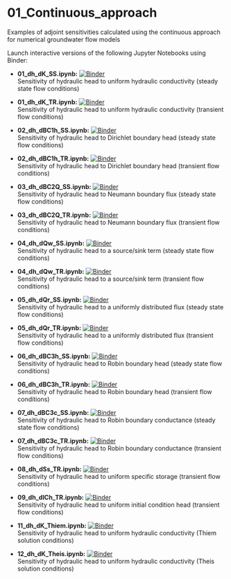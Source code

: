 # 01_Continuous_approach
Examples of adjoint sensitivities calculated using the continuous approach for numerical groundwater flow models

Launch interactive versions of the following Jupyter Notebooks using Binder:

- **01_dh_dK_SS.ipynb:**
[![Binder](https://mybinder.org/badge_logo.svg)](https://mybinder.org/v2/gh/christurnadge/03_First_order_adjoint_sensitivity/master/?filepath=01_Numerical_examples%2F01_Continuous_approach%2F01_dh_dK_SS.ipynb)\
Sensitivity of hydraulic head to uniform hydraulic conductivity (steady state flow conditions)

- **01_dh_dK_TR.ipynb:**
[![Binder](https://mybinder.org/badge_logo.svg)](https://mybinder.org/v2/gh/christurnadge/03_First_order_adjoint_sensitivity/master/?filepath=01_Numerical_examples%2F01_Continuous_approach%2F01_dh_dK_TR.ipynb)\
Sensitivity of hydraulic head to uniform hydraulic conductivity (transient flow conditions)

- **02_dh_dBC1h_SS.ipynb:**
[![Binder](https://mybinder.org/badge_logo.svg)](https://mybinder.org/v2/gh/christurnadge/03_First_order_adjoint_sensitivity/master/?filepath=01_Numerical_examples%2F01_Continuous_approach%2F02_dh_dBC1h_SS.ipynb)\
Sensitivity of hydraulic head to Dirichlet boundary head (steady state flow conditions)

- **02_dh_dBC1h_TR.ipynb:**
[![Binder](https://mybinder.org/badge_logo.svg)](https://mybinder.org/v2/gh/christurnadge/03_First_order_adjoint_sensitivity/master/?filepath=01_Numerical_examples%2F01_Continuous_approach%2F02_dh_dBC1h_TR.ipynb)\
Sensitivity of hydraulic head to Dirichlet boundary head (transient flow conditions)

- **03_dh_dBC2Q_SS.ipynb:**
[![Binder](https://mybinder.org/badge_logo.svg)](https://mybinder.org/v2/gh/christurnadge/03_First_order_adjoint_sensitivity/master/?filepath=01_Numerical_examples%2F01_Continuous_approach%2F03_dh_dBC2Q_SS.ipynb)\
Sensitivity of hydraulic head to Neumann boundary flux (steady state flow conditions)

- **03_dh_dBC2Q_TR.ipynb:**
[![Binder](https://mybinder.org/badge_logo.svg)](https://mybinder.org/v2/gh/christurnadge/03_First_order_adjoint_sensitivity/master/?filepath=01_Numerical_examples%2F01_Continuous_approach%2F03_dh_dBC2Q_TR.ipynb)\
Sensitivity of hydraulic head to Neumann boundary flux (transient flow conditions)

- **04_dh_dQw_SS.ipynb:**
[![Binder](https://mybinder.org/badge_logo.svg)](https://mybinder.org/v2/gh/christurnadge/03_First_order_adjoint_sensitivity/master/?filepath=01_Numerical_examples%2F01_Continuous_approach%2F04_dh_dQw_SS.ipynb)\
Sensitivity of hydraulic head to a source/sink term (steady state flow conditions)

- **04_dh_dQw_TR.ipynb:**
[![Binder](https://mybinder.org/badge_logo.svg)](https://mybinder.org/v2/gh/christurnadge/03_First_order_adjoint_sensitivity/master/?filepath=01_Numerical_examples%2F01_Continuous_approach%2F04_dh_dQw_TR.ipynb)\
Sensitivity of hydraulic head to a source/sink term (transient flow conditions)

- **05_dh_dQr_SS.ipynb:**
[![Binder](https://mybinder.org/badge_logo.svg)](https://mybinder.org/v2/gh/christurnadge/03_First_order_adjoint_sensitivity/master/?filepath=01_Numerical_examples%2F01_Continuous_approach%2F05_dh_dQr_SS.ipynb)\
Sensitivity of hydraulic head to a uniformly distributed flux (steady state flow conditions)

- **05_dh_dQr_TR.ipynb:**
[![Binder](https://mybinder.org/badge_logo.svg)](https://mybinder.org/v2/gh/christurnadge/03_First_order_adjoint_sensitivity/master/?filepath=01_Numerical_examples%2F01_Continuous_approach%2F05_dh_dQr_TR.ipynb)\
Sensitivity of hydraulic head to a uniformly distributed flux (transient flow conditions)

- **06_dh_dBC3h_SS.ipynb:**
[![Binder](https://mybinder.org/badge_logo.svg)](https://mybinder.org/v2/gh/christurnadge/03_First_order_adjoint_sensitivity/master/?filepath=01_Numerical_examples%2F01_Continuous_approach%2F06_dh_dBC3h_SS.ipynb)\
Sensitivity of hydraulic head to Robin boundary head (steady state flow conditions)

- **06_dh_dBC3h_TR.ipynb:**
[![Binder](https://mybinder.org/badge_logo.svg)](https://mybinder.org/v2/gh/christurnadge/03_First_order_adjoint_sensitivity/master/?filepath=01_Numerical_examples%2F01_Continuous_approach%2F06_dh_dBC3h_TR.ipynb)\
Sensitivity of hydraulic head to Robin boundary head (transient flow conditions)

- **07_dh_dBC3c_SS.ipynb:**
[![Binder](https://mybinder.org/badge_logo.svg)](https://mybinder.org/v2/gh/christurnadge/03_First_order_adjoint_sensitivity/master/?filepath=01_Numerical_examples%2F01_Continuous_approach%2F07_dh_dBC3c_SS.ipynb)\
Sensitivity of hydraulic head to Robin boundary conductance (steady state flow conditions)

- **07_dh_dBC3c_TR.ipynb:**
[![Binder](https://mybinder.org/badge_logo.svg)](https://mybinder.org/v2/gh/christurnadge/03_First_order_adjoint_sensitivity/master/?filepath=01_Numerical_examples%2F01_Continuous_approach%2F07_dh_dBC3c_TR.ipynb)\
Sensitivity of hydraulic head to Robin boundary conductance (transient flow conditions)

- **08_dh_dSs_TR.ipynb:**
[![Binder](https://mybinder.org/badge_logo.svg)](https://mybinder.org/v2/gh/christurnadge/03_First_order_adjoint_sensitivity/master/?filepath=01_Numerical_examples%2F01_Continuous_approach%2F08_dh_dSs_TR.ipynb)\
Sensitivity of hydraulic head to uniform specific storage (transient flow conditions)

- **09_dh_dICh_TR.ipynb:**
[![Binder](https://mybinder.org/badge_logo.svg)](https://mybinder.org/v2/gh/christurnadge/03_First_order_adjoint_sensitivity/master/?filepath=01_Numerical_examples%2F01_Continuous_approach%2F09_dh_dICh_TR.ipynb)\
Sensitivity of hydraulic head to uniform  initial condition head (transient flow conditions)

- **11_dh_dK_Thiem.ipynb:**
[![Binder](https://mybinder.org/badge_logo.svg)](https://mybinder.org/v2/gh/christurnadge/03_First_order_adjoint_sensitivity/master/?filepath=01_Numerical_examples%2F01_Continuous_approach%2F11_dh_dK_Thiem.ipynb)\
Sensitivity of hydraulic head to uniform hydraulic conductivity (Thiem solution conditions)

- **12_dh_dK_Theis.ipynb:**
[![Binder](https://mybinder.org/badge_logo.svg)](https://mybinder.org/v2/gh/christurnadge/03_First_order_adjoint_sensitivity/master/?filepath=01_Numerical_examples%2F01_Continuous_approach%2F12_dh_dK_Theis.ipynb)\
Sensitivity of hydraulic head to uniform hydraulic conductivity (Theis solution conditions)

